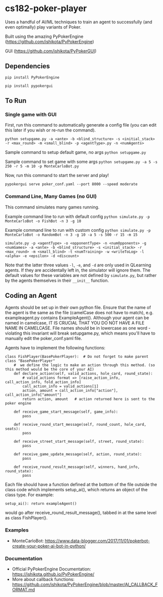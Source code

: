 # cs182-poker-player

Uses a handful of AI/ML techniques to train an agent to successfully (and even optimally) play variants of Poker.

Built using the amazing PyPokerEngine (https://github.com/ishikota/PyPokerEngine)

GUI (https://github.com/ishikota/PyPokerGUI)

## Dependencies
`pip install PyPokerEngine`

`pip install pypokergui`

## To Run
### Single game with GUI
First, run this command to automatically generate a config file (you can edit this later if you wish or re-run the command).

`python setupgame.py -a <ante> -b <blind_structure> -s <initial_stack> -r <max_round> -m <small_blind> -p <agentType>.py -n <numAgents>`

Sample command to setup default game, no args
`python setupgame.py`

Sample command to set game with some args
`python setupgame.py -a 5 -s 250 -r 5 -m 10 -p MonteCarloBot.py`


Now, run this command to start the server and play!

`pypokergui serve poker_conf.yaml --port 8000 --speed moderate`
### Command Line, Many Games (no GUI)
This command simulates many games running.

Example command line to run with default config
`python simulate.py -p MonteCarloBot -o FishBot -n 3 -g 10`

Example command line to run with custom config
`python simulate.py -p MonteCarloBot -o RandomBot -n 3 -g 10 -a 5 -s 500 -r 15 -m 15`

`simulate.py -p <agentType> -o <opponentType> -n <numOpponents> -g <numGames> -a <ante> -b <blind_structure> -s <initial_stack> -r <max_round> -m <small_blind> -t <numTraining> -w <writeToLog> -l <alpha> -e <epsilon> -d <discount>`

Note that the latter three values `-l`, `-e`, and `-d` are only used in QLearning agents. If they are accidentally left in, the simulator will ignore them. The default values for these variables are not defined by `simulate.py`, but rather by the agents themselves in their `__init__` function.

## Coding an Agent
Agents should be set up in their own python file. Ensure that the name of the agent is the same as the file (camelCase does not have to match), e.g. exampleagent.py contains ExampleAgent(). Although your agent can be named in camelcase, IT IS CRUCIAL THAT YOU DO NOT HAVE A FILE NAME IN CAMELCASE. File names should be in lowercase as one word - violating this invariant will break setupgame.py, which means you'll have to manually edit the poker_conf.yaml file.

Agents have to implement the following functions:
~~~~
class FishPlayer(BasePokerPlayer):  # Do not forget to make parent class "BasePokerPlayer"
    #  we define the logic to make an action through this method. (so this method would be the core of your AI)
    def declare_action(self, valid_actions, hole_card, round_state):
        # valid_actions format => [raise_action_info, call_action_info, fold_action_info]
        call_action_info = valid_actions[1]
        action, amount = call_action_info["action"], call_action_info["amount"]
        return action, amount   # action returned here is sent to the poker engine

    def receive_game_start_message(self, game_info):
        pass

    def receive_round_start_message(self, round_count, hole_card, seats):
        pass

    def receive_street_start_message(self, street, round_state):
        pass

    def receive_game_update_message(self, action, round_state):
        pass

    def receive_round_result_message(self, winners, hand_info, round_state):
        pass
~~~~

Each file should have a function defined at the bottom of the file outside the class code which implements setup_ai(), which returns an object of the class type. For example:

`setup_ai(): return exampleAgent()`

would go after receive_round_result_message(), tabbed in at the same level as class FishPlayer().

### Examples
- MonteCarloBot: https://www.data-blogger.com/2017/11/01/pokerbot-create-your-poker-ai-bot-in-python/

### Documentation
- Official PyPokerEngine Documentation: https://ishikota.github.io/PyPokerEngine/
- More about callback functions: https://github.com/ishikota/PyPokerEngine/blob/master/AI_CALLBACK_FORMAT.md
